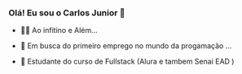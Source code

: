 ### Olá! Eu sou o Carlos Junior 👋
  
- 🐱‍🏍  Ao infitino e Além...
 
- 🔭 Em busca do primeiro emprego no mundo da progamação ...
- 🌱 Estudante do curso de Fullstack (Alura e tambem Senai EAD )


